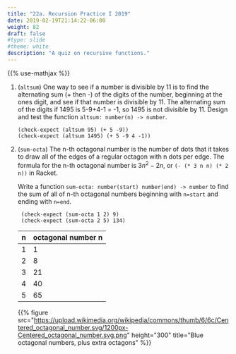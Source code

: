 ```yaml
---
title: "22a. Recursion Practice I 2019"
date: 2019-02-19T21:14:22-06:00
weight: 82
draft: false
#type: slide
#theme: white
description: "A quiz on recursive functions."
---
```


{{% use-mathjax %}}

1. (`altsum`) One way to see if a number is divisible by 11 is to find
   the alternating sum (+ then -) of the digits of the number,
   beginning at the ones digit, and see if that number is divisible
   by 11. The alternating sum of the digits if 1495 is 5-9+4-1 = -1, so 1495
   is not divisible by 11. Design and test the function 
   `altsum: number(n) -> number`.

    ```racket
    (check-expect (altsum 95) (+ 5 -9))
    (check-expect (altsum 1495) (+ 5 -9 4 -1))
    ```
        
2. (`sum-octa`) The n-th octagonal number is the number of dots that it
    takes to draw all of the edges of a regular octagon with n dots
    per edge. The formula for the n-th octagonal number is $3n^2-2n$,
    or `(- (* 3 n n) (* 2 n))` in Racket.
    
    Write a function `sum-octa: number(start) number(end) -> number`
    to find the sum of all of n-th octagonal numbers beginning with
    `n=start` and ending with `n=end`.

        (check-expect (sum-octa 1 2) 9)
        (check-expect (sum-octa 2 5) 134)
        
    | n | octagonal number n |
    |---|--------------------|
    | 1 |    1    |
    | 2 |    8    |
    | 3 |   21    |
    | 4 |   40    |
    | 5 |   65    |
    
    {{% figure
    src="https://upload.wikimedia.org/wikipedia/commons/thumb/6/6c/Centered_octagonal_number.svg/1200px-Centered_octagonal_number.svg.png"
    height="300" 
    title="Blue octagonal numbers, plus extra octagons" %}}
    
    

